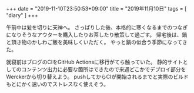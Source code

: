 +++
date = "2019-11-10T23:50:53+09:00"
title = "2019年11月10日"
tags = [ "diary" ]
+++

午前中は髪を切りに天神へ。
さっぱりした後、本格的に寒くなるまでのつなぎになりそうなアウターを購入したりお茶したり散策して過ごす。
帰宅後は、鍋と頂き物のかしわご飯を美味しくいただく。
やっと鍋の似合う季節になってきた。

就寝前はブログのCIをGitHub Actionsに移行がてら触っていた。
静的サイトとしてのコンテンツ出力に必要な箇所はできたので来週どこかでデプロイ部分をWerckerから切り替えよう。
pushしてからCIが開始されるまでと実際のビルドもとにかく速いのでストレスなく使えそう。
